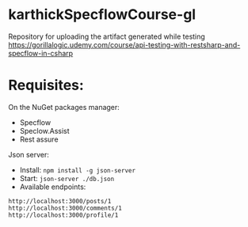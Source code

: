 # karthickSpecflowCourse-gl
Repository for uploading the artifact generated while testing https://gorillalogic.udemy.com/course/api-testing-with-restsharp-and-specflow-in-csharp

# Requisites:

On the NuGet packages manager:
* Specflow 
* Speclow.Assist
* Rest assure

Json server:
* Install: `npm install -g json-server`
* Start: `json-server ./db.json`
* Available endpoints:

```
http://localhost:3000/posts/1
http://localhost:3000/comments/1
http://localhost:3000/profile/1
```
